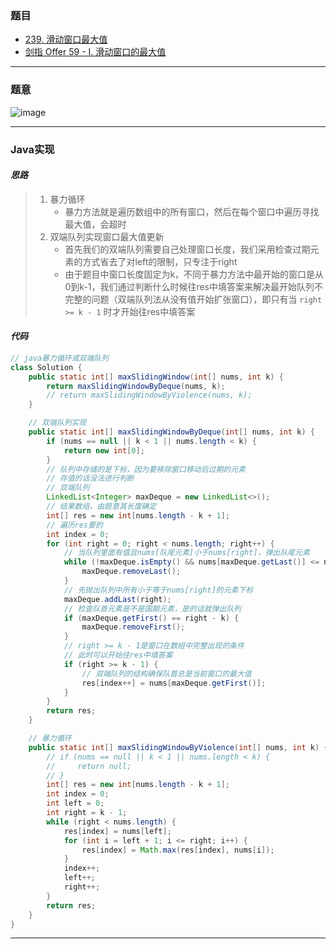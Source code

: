 ### 题目

- [239. 滑动窗口最大值](https://leetcode.cn/problems/sliding-window-maximum/)
- [剑指 Offer 59 - I. 滑动窗口的最大值](https://leetcode.cn/problems/hua-dong-chuang-kou-de-zui-da-zhi-lcof/)

---

### 题意

![image](https://user-images.githubusercontent.com/75558694/175205477-c5b2e56e-4237-47a0-9691-5365d2aa83b8.png)

---

### Java实现

#### *思路*

> 1. 暴力循环
>    - 暴力方法就是遍历数组中的所有窗口，然后在每个窗口中遍历寻找最大值，会超时
> 2. 双端队列实现窗口最大值更新
>    - 首先我们的双端队列需要自己处理窗口长度，我们采用检查过期元素的方式省去了对left的限制，只专注于right
>    - 由于题目中窗口长度固定为k，不同于暴力方法中最开始的窗口是从0到k-1，我们通过判断什么时候往res中填答案来解决最开始队列不完整的问题（双端队列法从没有值开始扩张窗口），即只有当 `right >= k - 1` 时才开始往res中填答案

#### *代码*

```java
// java暴力循环或双端队列
class Solution {
    public static int[] maxSlidingWindow(int[] nums, int k) {
        return maxSlidingWindowByDeque(nums, k);
        // return maxSlidingWindowByViolence(nums, k);
    }

    // 双端队列实现
    public static int[] maxSlidingWindowByDeque(int[] nums, int k) {
        if (nums == null || k < 1 || nums.length < k) {
            return new int[0];
        }
        // 队列中存储的是下标，因为要移除窗口移动后过期的元素
        // 存值的话没法进行判断
        // 双端队列
        LinkedList<Integer> maxDeque = new LinkedList<>();
        // 结果数组，由题意其长度确定
        int[] res = new int[nums.length - k + 1];
        // 遍历res要的
        int index = 0;
        for (int right = 0; right < nums.length; right++) {
            // 当队列里面有值且nums[队尾元素]小于nums[right]，弹出队尾元素
            while (!maxDeque.isEmpty() && nums[maxDeque.getLast()] <= nums[right]) {
                maxDeque.removeLast();
            }
            // 先抛出队列中所有小于等于nums[right]的元素下标
            maxDeque.addLast(right);
            // 检查队首元素是不是国期元素，是的话就弹出队列
            if (maxDeque.getFirst() == right - k) {
                maxDeque.removeFirst();
            }
            // right >= k - 1是窗口在数组中完整出现的条件
            // 此时可以开始往res中填答案
            if (right >= k - 1) {
                // 双端队列的结构确保队首总是当前窗口的最大值
                res[index++] = nums[maxDeque.getFirst()];
            }
        }
        return res;
    }

    // 暴力循环
    public static int[] maxSlidingWindowByViolence(int[] nums, int k) {
        // if (nums == null || k < 1 || nums.length < k) {
        //     return null;
        // }
        int[] res = new int[nums.length - k + 1];
        int index = 0;
        int left = 0;
        int right = k - 1;
        while (right < nums.length) {
            res[index] = nums[left];
            for (int i = left + 1; i <= right; i++) {
                res[index] = Math.max(res[index], nums[i]);
            }
            index++; 
            left++;
            right++;
        }
        return res;
    }
}
```

---

